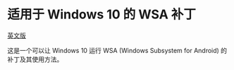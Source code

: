 # 适用于 Windows 10 的 WSA 补丁

[英文版](./README.md)

这是一个可以让 Windows 10 运行 WSA (Windows Subsystem for Android) 的补丁及其使用方法。
